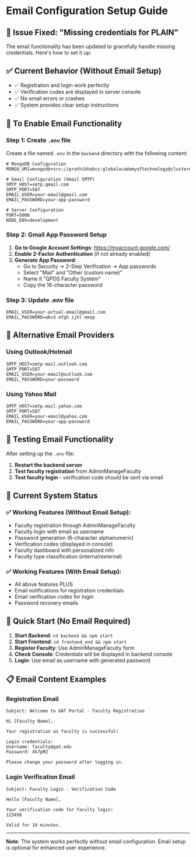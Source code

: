 # Email Configuration Setup Guide

## 🚨 Issue Fixed: "Missing credentials for PLAIN"

The email functionality has been updated to gracefully handle missing credentials. Here's how to set it up:

## ✅ Current Behavior (Without Email Setup)
- ✅ Registration and login work perfectly
- ✅ Verification codes are displayed in server console
- ✅ No email errors or crashes
- ✅ System provides clear setup instructions

## 📧 To Enable Email Functionality

### Step 1: Create `.env` file
Create a file named `.env` in the `backend` directory with the following content:

```env
# MongoDB Configuration
MONGO_URI=mongodb+srv://prathibhabcs:globalacademyoftechnology@clusterqpds.6ybfzvb.mongodb.net/GAT_QPDS

# Email Configuration (Gmail SMTP)
SMTP_HOST=smtp.gmail.com
SMTP_PORT=587
EMAIL_USER=your-email@gmail.com
EMAIL_PASSWORD=your-app-password

# Server Configuration
PORT=5000
NODE_ENV=development
```

### Step 2: Gmail App Password Setup
1. **Go to Google Account Settings**: https://myaccount.google.com/
2. **Enable 2-Factor Authentication** (if not already enabled)
3. **Generate App Password**:
   - Go to Security → 2-Step Verification → App passwords
   - Select "Mail" and "Other (custom name)"
   - Name it "QPDS Faculty System"
   - Copy the 16-character password

### Step 3: Update .env file
```env
EMAIL_USER=your-actual-email@gmail.com
EMAIL_PASSWORD=abcd efgh ijkl mnop
```

## 🔧 Alternative Email Providers

### Using Outlook/Hotmail
```env
SMTP_HOST=smtp-mail.outlook.com
SMTP_PORT=587
EMAIL_USER=your-email@outlook.com
EMAIL_PASSWORD=your-password
```

### Using Yahoo Mail
```env
SMTP_HOST=smtp.mail.yahoo.com
SMTP_PORT=587
EMAIL_USER=your-email@yahoo.com
EMAIL_PASSWORD=your-app-password
```

## 🧪 Testing Email Functionality

After setting up the `.env` file:

1. **Restart the backend server**
2. **Test faculty registration** from AdminManageFaculty
3. **Test faculty login** - verification code should be sent via email

## 🎯 Current System Status

### ✅ Working Features (Without Email Setup):
- Faculty registration through AdminManageFaculty
- Faculty login with email as username
- Password generation (6-character alphanumeric)
- Verification codes (displayed in console)
- Faculty dashboard with personalized info
- Faculty type classification (internal/external)

### ✅ Working Features (With Email Setup):
- All above features PLUS
- Email notifications for registration credentials
- Email verification codes for login
- Password recovery emails

## 🚀 Quick Start (No Email Required)

1. **Start Backend**: `cd backend && npm start`
2. **Start Frontend**: `cd frontend_end && npm start`
3. **Register Faculty**: Use AdminManageFaculty form
4. **Check Console**: Credentials will be displayed in backend console
5. **Login**: Use email as username with generated password

## 📋 Email Content Examples

### Registration Email
```
Subject: Welcome to GAT Portal - Faculty Registration

Hi [Faculty Name],

Your registration as faculty is successful!

Login credentials:
Username: faculty@gat.edu
Password: Xk7pM2

Please change your password after logging in.
```

### Login Verification Email
```
Subject: Faculty Login - Verification Code

Hello [Faculty Name],

Your verification code for faculty login:
123456

Valid for 10 minutes.
```

---

**Note**: The system works perfectly without email configuration. Email setup is optional for enhanced user experience.

